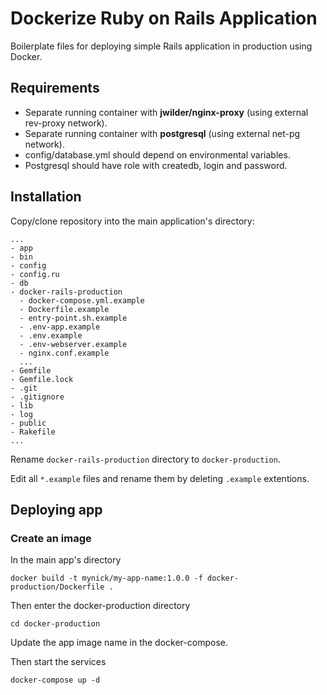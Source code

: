 # Dockerize Ruby on Rails Application

Boilerplate files for deploying simple Rails application in production using Docker.

## Requirements

- Separate running container with **jwilder/nginx-proxy** (using external rev-proxy network).
- Separate running container with **postgresql** (using external net-pg network).
- config/database.yml should depend on environmental variables.
- Postgresql should have role with createdb, login and password. 

## Installation

Copy/clone repository into the main application's directory:

```
...
- app
- bin
- config
- config.ru
- db
- docker-rails-production
  - docker-compose.yml.example
  - Dockerfile.example
  - entry-point.sh.example
  - .env-app.example
  - .env.example
  - .env-webserver.example
  - nginx.conf.example
  ...
- Gemfile
- Gemfile.lock
- .git
- .gitignore
- lib
- log
- public
- Rakefile
...
```

Rename `docker-rails-production` directory to `docker-production`.

Edit all `*.example` files and rename them by deleting `.example` extentions.

## Deploying app

### Create an image

In the main app's directory

```
docker build -t mynick/my-app-name:1.0.0 -f docker-production/Dockerfile .
```

Then enter the docker-production directory

```
cd docker-production
```

Update the app image name in the docker-compose.

Then start the services

```
docker-compose up -d
```
